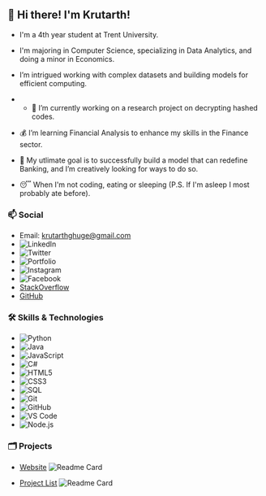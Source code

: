 ## 👋 Hi there! I'm Krutarth!

- I'm a 4th year student at Trent University.
- I'm majoring in Computer Science, specializing in Data Analytics, and doing a minor in Economics.
- I’m intrigued working with complex datasets and building models for efficient computing.

- - 🔭 I’m currently working on a research project on decrypting hashed codes.
- 💰 I’m learning Financial Analysis to enhance my skills in the Finance sector.
- 🎯 My utlimate goal is to successfully build a model that can redefine Banking, and I’m creatively looking for ways to do so.
- 😴 When I'm not coding, eating or sleeping (P.S. If I'm asleep I most probably ate before).

### 📫 Social
- Email: [krutarthghuge@gmail.com](mailto:krutarthghuge@gmail.com)
- ![LinkedIn](https://img.shields.io/badge/LinkedIn-blue?style=flat-square&logo=linkedin&labelColor=blue&link=https://www.linkedin.com/in/krutarth-ghuge-67b611184/)
- ![Twitter](https://img.shields.io/badge/Twitter-blue?style=flat-square&logo=twitter&labelColor=blue&link=https://x.com/krutarth_ghuge)
- ![Portfolio](https://img.shields.io/badge/Portfolio-blue?style=flat-square&link=https://kruzee07.github.io/)
- ![Instagram](https://img.shields.io/badge/Instagram-E4405F?style=flat-square&logo=instagram&logoColor=white&link=https://www.instagram.com/kruzxee/)
- ![Facebook](https://img.shields.io/badge/Facebook-1877F2?style=flat-square&logo=facebook&logoColor=white&link=https://www.facebook.com/kruzee07)
- [StackOverflow](https://stackoverflow.com)
- [GitHub](https://github.com/kruzee07)

### 🛠️ Skills & Technologies
- ![Python](https://img.shields.io/badge/Python-3776AB?style=flat-square&logo=python&logoColor=white)
- ![Java](https://img.shields.io/badge/Java-007396?style=flat-square&logo=java&logoColor=white)
- ![JavaScript](https://img.shields.io/badge/JavaScript-F7DF1E?style=flat-square&logo=javascript&logoColor=black)
- ![C#](https://img.shields.io/badge/C%23-239120?style=flat-square&logo=c-sharp&logoColor=white)
- ![HTML5](https://img.shields.io/badge/HTML5-E34F26?style=flat-square&logo=html5&logoColor=white)
- ![CSS3](https://img.shields.io/badge/CSS3-1572B6?style=flat-square&logo=css3&logoColor=white)
- ![SQL](https://img.shields.io/badge/SQL-003B57?style=flat-square&logo=databricks&logoColor=white)
- ![Git](https://img.shields.io/badge/Git-F05032?style=flat-square&logo=git&logoColor=white)
- ![GitHub](https://img.shields.io/badge/GitHub-181717?style=flat-square&logo=github&logoColor=white)
- ![VS Code](https://img.shields.io/badge/VS%20Code-007ACC?style=flat-square&logo=visual-studio-code&logoColor=white)
- ![Node.js](https://img.shields.io/badge/Node.js-339933?style=flat-square&logo=node-dot-js&logoColor=white)

### 🗂️ Projects

- [Website](https://github.com/kruzee07/kruzee07.github.io)
  ![Readme Card](https://github-readme-stats.vercel.app/api/pin/?username=kruzee07&repo=kruzee07.github.io)

- [Project List](https://github.com/kruzee07/projects)
  ![Readme Card](https://github-readme-stats.vercel.app/api/pin/?username=kruzee07&repo=projects)








